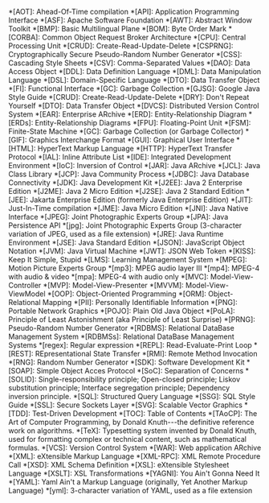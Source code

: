 *[AOT]: Ahead-Of-Time compilation
*[API]: Application Programming Interface
*[ASF]: Apache Software Foundation
*[AWT]: Abstract Window Toolkit
*[BMP]: Basic Multilingual Plane
*[BOM]: Byte Order Mark
*[CORBA]: Common Object Request Broker Architecture
*[CPU]: Central Processing Unit
*[CRUD]: Create-Read-Update-Delete
*[CSPRNG]: Cryptographically Secure Pseudo-Random Number Generator
*[CSS]: Cascading Style Sheets
*[CSV]: Comma-Separated Values
*[DAO]: Data Access Object
*[DDL]: Data Definition Language
*[DML]: Data Manipulation Language
*[DSL]: Domain-Specific Language
*[DTO]: Data Transfer Object
*[FI]: Functional Interface
*[GC]: Garbage Collection
*[GJSG]: Google Java Style Guide
*[CRUD]: Create-Read-Update-Delete
*[DRY]: Don't Repeat Yourself
*[DTO]: Data Transfer Object
*[DVCS]: Distributed Version Control System
*[EAR]: Enterprise ARchive
*[ERD]: Entity-Relationship Diagram
*[ERDs]: Entity-Relationship Diagrams
*[FPU]: Floating-Point Unit
*[FSM]: Finite-State Machine
*[GC]: Garbage Collection (or Garbage Collector)
*[GIF]: Graphics Interchange Format
*[GUI]: Graphical User Interface 
*[HTML]: HyperText Markup Language
*[HTTP]: HyperText Transfer Protocol
*[IAL]: Inline Attribute List
*[IDE]: Integrated Development Environment
*[IoC]: Inversion of Control
*[JAR]: Java ARchive
*[JCL]: Java Class Library
*[JCP]: Java Community Process
*[JDBC]: Java Database Connectivity
*[JDK]: Java Development Kit
*[J2EE]: Java 2 Enterprise Edition
*[J2ME]: Java 2 Micro Edition
*[J2SE]: Java 2 Standard Edition
*[JEE]: Jakarta Enterprise Edition (formerly Java Enterprise Edition)
*[JIT]: Just-In-Time compilation
*[JME]: Java Micro Edition
*[JNI]: Java Native Interface
*[JPEG]: Joint Photographic Experts Group
*[JPA]: Java Persistence API
*[jpg]: Joint Photographic Experts Group (3-character variation of JPEG, used as a file extension)
*[JRE]: Java Runtime Environment
*[JSE]: Java Standard Edition
*[JSON]: JavaScript Object Notation
*[JVM]: Java Virtual Machine
*[JWT]: JSON Web Token
*[KISS]: Keep It Simple, Stupid
*[LMS]: Learning Management System
*[MPEG]: Motion Picture Experts Group
*[mp3]: MPEG audio layer III
*[mp4]: MPEG-4 with audio & video
*[mpa]: MPEG-4 with audio only
*[MVC]: Model-View-Controller
*[MVP]: Model-View-Presenter
*[MVVM]: Model-View-ViewModel
*[OOP]: Object-Oriented Programming
*[ORM]: Object-Relational Mapping
*[PII]: Personally Identifiable Information
*[PNG]: Portable Network Graphics
*[POJO]: Plain Old Java Object
*[PoLA]: Principle of Least Astonishment (aka Principle of Least Surprise)
*[PRNG]: Pseudo-Random Number Generator
*[RDBMS]: Relational DataBase Management System
*[RDBMSs]: Relational DataBase Management Systems
*[regex]: Regular expression
*[REPL]: Read-Evaluate-Print Loop
*[REST]: REpresentational State Transfer
*[RMI]: Remote Method Invocation
*[RNG]: Random Number Generator
*[SDK]: Software Development Kit
*[SOAP]: Simple Object Acces Protocol
*[SoC]: Separation of Concerns 
*[SOLID]: Single-responsibility principle; Open-closed principle; Liskov substitution principle; Interface segregation principle; Dependency inversion principle.
*[SQL]: Structured Query Language
*[SSG]: SQL Style Guide
*[SSL]: Secure Sockets Layer
*[SVG]: Scalable Vector Graphics
*[TDD]: Test-Driven Development
*[TOC]: Table of Contents
*[TAoCP]: The Art of Computer Programming, by Donald Knuth---the definitive reference work on algorithms.
*[TeX]: Typesetting system invented by Donald Knuth, used for formatting complex or technical content, such as mathematical formulas.
*[VCS]: Version Control System
*[WAR]: Web application ARchive
*[XML]: eXtensible Markup Language
*[XML-RPC]: XML Remote Procedure Call
*[XSD]: XML Schema Definition
*[XSL]: eXtensible Stylesheet Language
*[XSLT]: XSL Transformations
*[YAGNI]: You Ain't Gonna Need It 
*[YAML]: Yaml Ain't a Markup Language (originally, Yet Another Markup Language)
*[yml]: 3-character variation of YAML, used as a file extension
